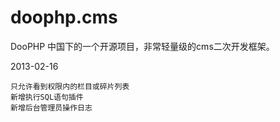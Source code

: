 doophp.cms
==========

DooPHP 中国下的一个开源项目，非常轻量级的cms二次开发框架。

2013-02-16 
    
    只允许看到权限内的栏目或碎片列表
    新增执行SQL语句插件
    新增后台管理员操作日志
